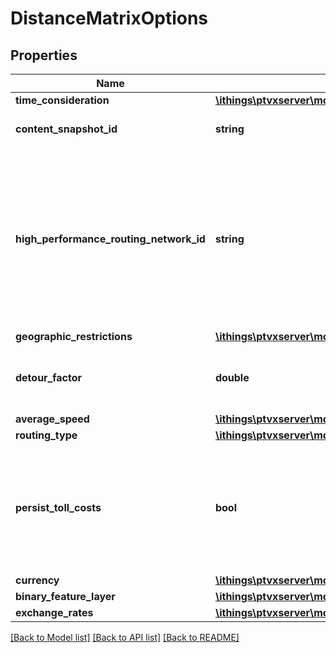 # DistanceMatrixOptions

## Properties
Name | Type | Description | Notes
------------ | ------------- | ------------- | -------------
**time_consideration** | [**\ithings\ptvxserver\model\TimeConsideration**](TimeConsideration.md) |  | [optional] 
**content_snapshot_id** | **string** | Specifies the content snapshot to use. If no snapshot ID is set, the most recent content is used. | [optional] 
**high_performance_routing_network_id** | **string** | Specifies the high-performance routing network to use. Besides, the routing type must be explicitly set to RoutingType.HIGH\\_PERFORMANCE\\_ROUTING otherwise a exceptions.ParameterConflictException is thrown. The profile and request parameters of the high-performance routing network are used for linking and routing. The stored profile of the service.RequestBase will be ignored. Throws a exceptions.DataNotAvailableException if the high-performance routing network with the given id does not exist. | [optional] 
**geographic_restrictions** | [**\ithings\ptvxserver\model\GeographicRestrictions**](GeographicRestrictions.md) |  | [optional] 
**detour_factor** | **double** | A factor that describes the average detour an actual route on the road requires, compared to the direct distance. This factor is used to approximate a relation that could not be calculated using the road network. | [optional] 
**average_speed** | [**\ithings\ptvxserver\model\Speed**](Speed.md) |  | [optional] 
**routing_type** | [**\ithings\ptvxserver\model\RoutingType**](RoutingType.md) |  | [optional] 
**persist_toll_costs** | **bool** | Specifies whether to calculate and persist the toll costs of each relation in the distance matrix.    The toll costs are persisted and returned in one currency. If no currency is set in the request, an exception is thrown.    Note that the aggregated toll costs returned by the xDima service can differ slightly from the toll costs returned by the xRoute service because price calculation, currency conversion and rounding is carried out in a different order. | [optional] 
**currency** | [**\ithings\ptvxserver\model\CurrencyCode**](CurrencyCode.md) |  | [optional] 
**binary_feature_layer** | [**\ithings\ptvxserver\model\EncodedContent**](EncodedContent.md) |  | [optional] 
**exchange_rates** | [**\ithings\ptvxserver\model\ExchangeRates**](ExchangeRates.md) |  | [optional] 

[[Back to Model list]](../../README.md#documentation-for-models) [[Back to API list]](../../README.md#documentation-for-api-endpoints) [[Back to README]](../../README.md)

